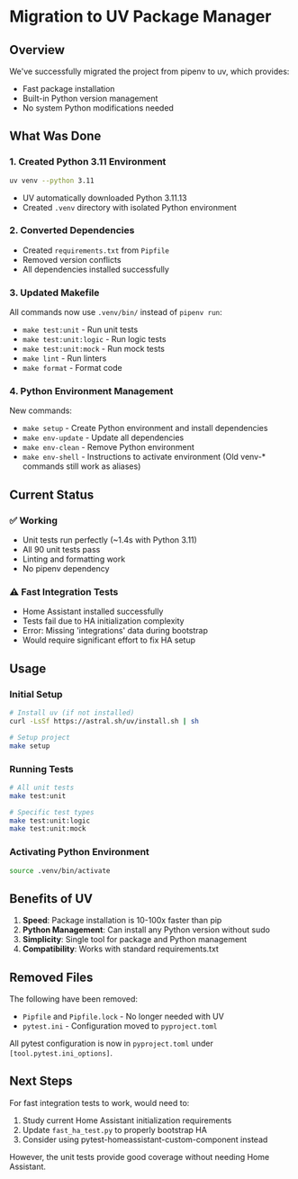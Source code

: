 # Migration to UV Package Manager

## Overview

We've successfully migrated the project from pipenv to uv, which provides:

- Fast package installation
- Built-in Python version management
- No system Python modifications needed

## What Was Done

### 1. Created Python 3.11 Environment

```bash
uv venv --python 3.11
```

- UV automatically downloaded Python 3.11.13
- Created `.venv` directory with isolated Python environment

### 2. Converted Dependencies

- Created `requirements.txt` from `Pipfile`
- Removed version conflicts
- All dependencies installed successfully

### 3. Updated Makefile

All commands now use `.venv/bin/` instead of `pipenv run`:

- `make test:unit` - Run unit tests
- `make test:unit:logic` - Run logic tests
- `make test:unit:mock` - Run mock tests
- `make lint` - Run linters
- `make format` - Format code

### 4. Python Environment Management

New commands:

- `make setup` - Create Python environment and install dependencies
- `make env-update` - Update all dependencies
- `make env-clean` - Remove Python environment
- `make env-shell` - Instructions to activate environment
  (Old venv-\* commands still work as aliases)

## Current Status

### ✅ Working

- Unit tests run perfectly (~1.4s with Python 3.11)
- All 90 unit tests pass
- Linting and formatting work
- No pipenv dependency

### ⚠️ Fast Integration Tests

- Home Assistant installed successfully
- Tests fail due to HA initialization complexity
- Error: Missing 'integrations' data during bootstrap
- Would require significant effort to fix HA setup

## Usage

### Initial Setup

```bash
# Install uv (if not installed)
curl -LsSf https://astral.sh/uv/install.sh | sh

# Setup project
make setup
```

### Running Tests

```bash
# All unit tests
make test:unit

# Specific test types
make test:unit:logic
make test:unit:mock
```

### Activating Python Environment

```bash
source .venv/bin/activate
```

## Benefits of UV

1. **Speed**: Package installation is 10-100x faster than pip
1. **Python Management**: Can install any Python version without sudo
1. **Simplicity**: Single tool for package and Python management
1. **Compatibility**: Works with standard requirements.txt

## Removed Files

The following have been removed:

- `Pipfile` and `Pipfile.lock` - No longer needed with UV
- `pytest.ini` - Configuration moved to `pyproject.toml`

All pytest configuration is now in `pyproject.toml` under `[tool.pytest.ini_options]`.

## Next Steps

For fast integration tests to work, would need to:

1. Study current Home Assistant initialization requirements
1. Update `fast_ha_test.py` to properly bootstrap HA
1. Consider using pytest-homeassistant-custom-component instead

However, the unit tests provide good coverage without needing Home Assistant.
